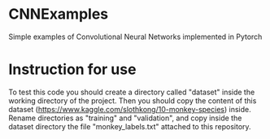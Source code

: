 # CNNExamples
Simple examples of Convolutional Neural Networks implemented in Pytorch

# Instruction for use
To test this code you should create a directory called "dataset" inside the working directory of the project. Then you should copy the content of this dataset (https://www.kaggle.com/slothkong/10-monkey-species) inside.
Rename directories as "training" and "validation", and copy inside the dataset directory the file "monkey_labels.txt" attached to this repository.
